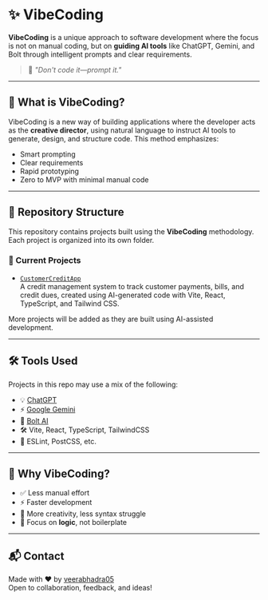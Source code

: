 # ✨ VibeCoding

**VibeCoding** is a unique approach to software development where the focus is not on manual coding, but on **guiding AI tools** like ChatGPT, Gemini, and Bolt through intelligent prompts and clear requirements.

> 🚀 *"Don't code it—prompt it."*

---

## 🤖 What is VibeCoding?

VibeCoding is a new way of building applications where the developer acts as the **creative director**, using natural language to instruct AI tools to generate, design, and structure code. This method emphasizes:
- Smart prompting
- Clear requirements
- Rapid prototyping
- Zero to MVP with minimal manual code

---

## 📂 Repository Structure

This repository contains projects built using the **VibeCoding** methodology. Each project is organized into its own folder.

### 📁 Current Projects

- [`CustomerCreditApp`](./Customer_Credits_Management_App)  
  A credit management system to track customer payments, bills, and credit dues, created using AI-generated code with Vite, React, TypeScript, and Tailwind CSS.

More projects will be added as they are built using AI-assisted development.

---

## 🛠️ Tools Used

Projects in this repo may use a mix of the following:

- 💡 [ChatGPT](https://chat.openai.com)
- ⚡ [Google Gemini](https://gemini.google.com/)
- 🤖 [Bolt AI](https://bolt.new/)
- 🛠️ Vite, React, TypeScript, TailwindCSS
- 🔧 ESLint, PostCSS, etc.

---

## 📌 Why VibeCoding?

- ✅ Less manual effort
- ⚡ Faster development
- 🎨 More creativity, less syntax struggle
- 🧠 Focus on **logic**, not boilerplate

---

## 📬 Contact

Made with ❤️ by [veerabhadra05](https://github.com/veerabhadra05)  
Open to collaboration, feedback, and ideas!


